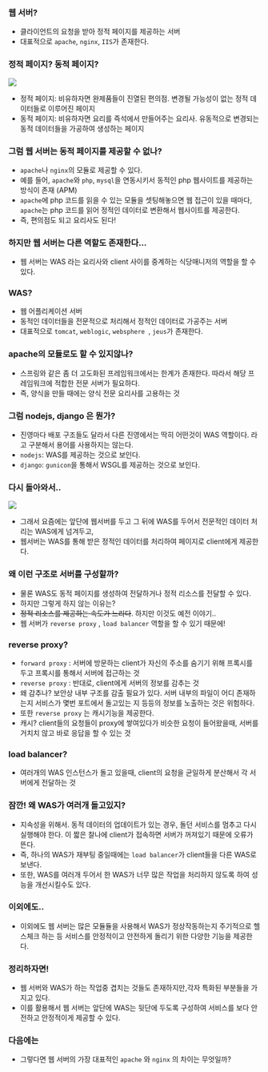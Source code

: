 ### 웹 서버?
- 클라이언트의 요청을 받아 정적 페이지를 제공하는 서버
- 대표적으로 `apache`, `nginx`, `IIS`가 존재한다.

### 정적 페이지? 동적 페이지?
![](http://i0.wp.com/lh3.googleusercontent.com/-mFaOm0EGIvA/VqeJYe_b_yI/AAAAAAAAADA/FDiCN9Zp_hg/w720-o/static-vs-dynamic-web-inside.png?w=734&ssl=1)
- 정적 페이지: 비유하자면 완제품들이 진열된 편의점. 변경될 가능성이 없는 정적 데이터들로 이루어진 페이지
- 동적 페이지: 비유하자면 요리를 즉석에서 만들어주는 요리사. 유동적으로 변경되는 동적 데이터들을 가공하여 생성하는 페이지

### 그럼 웹 서버는 동적 페이지를 제공할 수 없나?
- `apache`나 `nginx`의 모듈로 제공할 수 있다.
- 예를 들어, `apache`와 `php`, `mysql`을 연동시키서 동적인 php 웹사이트를 제공하는 방식이 존재 (APM)
- `apache`에 php 코드를 읽을 수 있는 모듈을 셋팅해놓으면 웹 접근이 있을 때마다, `apache`는 php 코드를 읽어 정적인 데이터로 변환해서 웹사이트를 제공한다.
- 즉, 편의점도 되고 요리사도 된다!

### 하지만 웹 서버는 다른 역할도 존재한다...
- 웹 서버는 WAS 라는 요리사와 client 사이를 중계하는 식당매니저의 역할을 할 수 있다.

### WAS?
- 웹 어플리케이션 서버
- 동적인 데이터들을 전문적으로 처리해서 정적인 데이터로 가공주는 서버
- 대표적으로 `tomcat`, `weblogic`, `websphere `, `jeus`가 존재한다.

### apache의 모듈로도 할 수 있지않나?
- 스프링와 같은 좀 더 고도화된 프레임워크에서는 한계가 존재한다. 따라서 해당 프레임워크에 적합한 전문 서버가 필요하다.
- 즉, 양식을 만들 때에는 양식 전문 요리사를 고용하는 것

### 그럼 nodejs, django 은 뭔가?
- 진영마다 배포 구조들도 달라서 다른 진영에서는 딱히 어떤것이 WAS 역할이다. 라고 구분해서 용어를 사용하지는 않는다.
- `nodejs`: WAS를 제공하는 것으로 보인다.
- `django`: `gunicon`을 통해서 WSGL를 제공하는 것으로 보인다.


### 다시 돌아와서..
![](http://myblog.opendocs.co.kr/wp-content/uploads/2014/09/동적-웹페이지-1024x304.png)
- 그래서 요즘에는 앞단에 웹서버를 두고 그 뒤에 WAS를 두어서 전문적인 데이터 처리는 WAS에게 넘겨두고,
- 웹서버는 WAS를 통해 받은 정적인 데이터를 처리하여 페이지로 client에게 제공한다.

### 왜 이런 구조로 서버를 구성할까?
- 물론 WAS도 동적 페이지를 생성하여 전달하거나 정적 리소스를 전달할 수 있다.
- 하지만 그렇게 하지 않는 이유는? 
- ~~정적 리소스를 제공하는 속도가 느리다~~. 하지만 이것도 예전 이야기.. 
- 웹 서버가 `reverse proxy` , `load balancer` 역할을 할 수 있기 때문에!

### reverse proxy?
- `forward proxy` : 서버에 방문하는 client가 자신의 주소를 숨기기 위해 프록시를 두고 프록시를 통해서 서버에 접근하는 것
- `reverse proxy` : 반대로, client에게 서버의 정보를 감추는 것
- 왜 감추나? 보안상 내부 구조를 감출 필요가 있다. 서버 내부의 파일이 어디 존재하는지 서비스가 몇번 포트에서 돌고있는 지 등등의 정보를 노출하는 것은 위험하다.
- 또한 `reverse proxy` 는 캐시기능을 제공한다.
- 캐시? client들의 요청들이 proxy에 쌓여있다가 비슷한 요청이 들어왔을때, 서버를 거치치 않고 바로 응답을 할 수 있는 것

### load balancer?
- 여러개의 WAS 인스턴스가 돌고 있을때, client의 요청을 균일하게 분산해서 각 서버에게 전달하는 것

### 잠깐! 왜 WAS가 여러개 돌고있지?
- 지속성을 위해서. 동적 데이터의 업데이트가 있는 경우, 돌던 서비스를 멈추고 다시 실행해야 한다. 이 짧은 찰나에 client가 접속하면 서버가 꺼져있기 때문에 오류가 뜬다.
- 즉, 하나의 WAS가 재부팅 중일때에는 `load balancer`가 client들을 다른 WAS로 보낸다.
- 또한, WAS를 여러개 두어서 한 WAS가 너무 많은 작업을 처리하지 않도록 하여 성능을 개선시킬수도 있다.


### 이외에도..
- 이외에도 웹 서버는 많은 모듈듈을 사용해서 WAS가 정상작동하는지 주기적으로 헬스체크 하는 등 서비스를 안정적이고 안전하게 돌리기 위한 다양한 기능을 제공한다.

### 정리하자면!
- 웹 서버와 WAS가 하는 작업중 겹치는 것들도 존재하지만,각자 특화된 부분들을 가지고 있다.
- 이를 활용해서 웹 서버는 앞단에 WAS는 뒷단에 두도록 구성하여 서비스를 보다 안전하고 안정적이게 제공할 수 있다.


### 다음에는
- 그렇다면 웹 서버의 가장 대표적인 `apache` 와 `nginx` 의 차이는 무엇일까?
